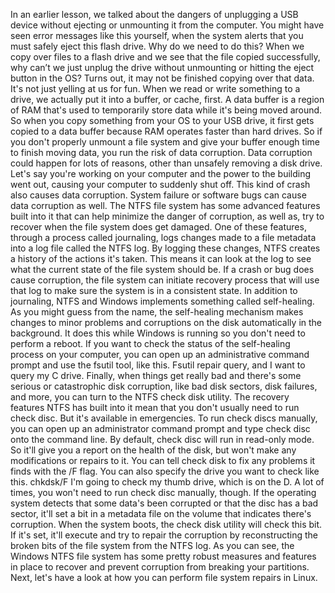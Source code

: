 In an earlier lesson, we talked about the dangers of unplugging a USB device
without ejecting or unmounting it from the computer. You might have seen error
messages like this yourself, when the system alerts that you must safely eject
this flash drive. Why do we need to do this? When we copy over files to a flash
drive and we see that the file copied successfully, why can’t we just unplug the
drive without unmounting or hitting the eject button in the OS? Turns out, it
may not be finished copying over that data. It's not just yelling at us for fun.
When we read or write something to a drive, we actually put it into a buffer, or
cache, first. A data buffer is a region of RAM that's used to temporarily store
data while it's being moved around. So when you copy something from your OS to
your USB drive, it first gets copied to a data buffer because RAM operates
faster than hard drives. So if you don't properly unmount a file system and give
your buffer enough time to finish moving data, you run the risk of data
corruption. Data corruption could happen for lots of reasons, other than
unsafely removing a disk drive. Let's say you're working on your computer and
the power to the building went out, causing your computer to suddenly shut off.
This kind of crash also causes data corruption. System failure or software bugs
can cause data corruption as well. The NTFS file system has some advanced
features built into it that can help minimize the danger of corruption, as well
as, try to recover when the file system does get damaged. One of these features,
through a process called journaling, logs changes made to a file metadata into a
log file called the NTFS log. By logging these changes, NTFS creates a history
of the actions it's taken. This means it can look at the log to see what the
current state of the file system should be. If a crash or bug does cause
corruption, the file system can initiate recovery process that will use that log
to make sure the system is in a consistent state. In addition to journaling,
NTFS and Windows implements something called self-healing. As you might guess
from the name, the self-healing mechanism makes changes to minor problems and
corruptions on the disk automatically in the background. It does this while
Windows is running so you don't need to perform a reboot. If you want to check
the status of the self-healing process on your computer, you can open up an
administrative command prompt and use the fsutil tool, like this. Fsutil repair
query, and I want to query my C drive. Finally, when things get really bad and
there's some serious or catastrophic disk corruption, like bad disk sectors,
disk failures, and more, you can turn to the NTFS check disk utility. The
recovery features NTFS has built into it mean that you don't usually need to run
check disc. But it's available in emergencies. To run check discs manually, you
can open up an administrator command prompt and type check disc onto the command
line. By default, check disc will run in read-only mode. So it'll give you a
report on the health of the disk, but won't make any modifications or repairs to
it. You can tell check disk to fix any problems it finds with the /F flag. You
can also specify the drive you want to check like this. chkdsk/F I'm going to
check my thumb drive, which is on the D. A lot of times, you won't need to run
check disc manually, though. If the operating system detects that some data's
been corrupted or that the disc has a bad sector, it'll set a bit in a metadata
file on the volume that indicates there's corruption. When the system boots, the
check disk utility will check this bit. If it's set, it'll execute and try to
repair the corruption by reconstructing the broken bits of the file system from
the NTFS log. As you can see, the Windows NTFS file system has some pretty
robust measures and features in place to recover and prevent corruption from
breaking your partitions. Next, let's have a look at how you can perform file
system repairs in Linux.